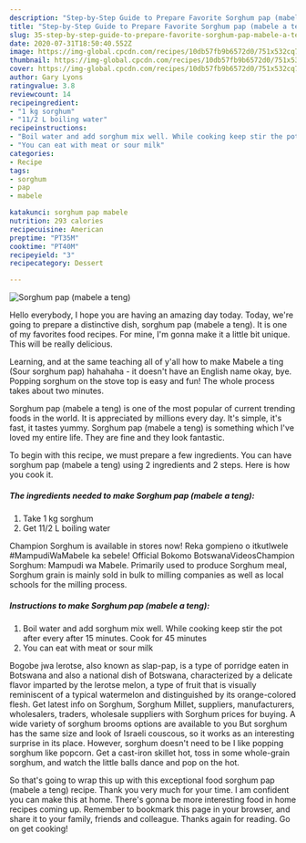 ```yaml
---
description: "Step-by-Step Guide to Prepare Favorite Sorghum pap (mabele a teng)"
title: "Step-by-Step Guide to Prepare Favorite Sorghum pap (mabele a teng)"
slug: 35-step-by-step-guide-to-prepare-favorite-sorghum-pap-mabele-a-teng
date: 2020-07-31T18:50:40.552Z
image: https://img-global.cpcdn.com/recipes/10db57fb9b6572d0/751x532cq70/sorghum-pap-mabele-a-teng-recipe-main-photo.jpg
thumbnail: https://img-global.cpcdn.com/recipes/10db57fb9b6572d0/751x532cq70/sorghum-pap-mabele-a-teng-recipe-main-photo.jpg
cover: https://img-global.cpcdn.com/recipes/10db57fb9b6572d0/751x532cq70/sorghum-pap-mabele-a-teng-recipe-main-photo.jpg
author: Gary Lyons
ratingvalue: 3.8
reviewcount: 14
recipeingredient:
- "1 kg sorghum"
- "11/2 L boiling water"
recipeinstructions:
- "Boil water and add sorghum mix well. While cooking keep stir the pot after every after 15 minutes. Cook for 45 minutes"
- "You can eat with meat or sour milk"
categories:
- Recipe
tags:
- sorghum
- pap
- mabele

katakunci: sorghum pap mabele 
nutrition: 293 calories
recipecuisine: American
preptime: "PT35M"
cooktime: "PT40M"
recipeyield: "3"
recipecategory: Dessert

---
```



![Sorghum pap (mabele a teng)](https://img-global.cpcdn.com/recipes/10db57fb9b6572d0/751x532cq70/sorghum-pap-mabele-a-teng-recipe-main-photo.jpg)

Hello everybody, I hope you are having an amazing day today. Today, we're going to prepare a distinctive dish, sorghum pap (mabele a teng). It is one of my favorites food recipes. For mine, I'm gonna make it a little bit unique. This will be really delicious.

Learning, and at the same teaching all of y&#39;all how to make Mabele a ting (Sour sorghum pap) hahahaha - it doesn&#39;t have an English name okay, bye. Popping sorghum on the stove top is easy and fun! The whole process takes about two minutes.

Sorghum pap (mabele a teng) is one of the most popular of current trending foods in the world. It is appreciated by millions every day. It's simple, it's fast, it tastes yummy. Sorghum pap (mabele a teng) is something which I've loved my entire life. They are fine and they look fantastic.


To begin with this recipe, we must prepare a few ingredients. You can have sorghum pap (mabele a teng) using 2 ingredients and 2 steps. Here is how you cook it.

##### The ingredients needed to make Sorghum pap (mabele a teng):

1. Take 1 kg sorghum
1. Get 11/2 L boiling water


Champion Sorghum is available in stores now! Reka gompieno o itkutlwele #MampudiWaMabele ka sebele! Official Bokomo BotswanaVideosChampion Sorghum: Mampudi wa Mabele. Primarily used to produce Sorghum meal, Sorghum grain is mainly sold in bulk to milling companies as well as local schools for the milling process. 

##### Instructions to make Sorghum pap (mabele a teng):

1. Boil water and add sorghum mix well. While cooking keep stir the pot after every after 15 minutes. Cook for 45 minutes
1. You can eat with meat or sour milk


Bogobe jwa lerotse, also known as slap-pap, is a type of porridge eaten in Botswana and also a national dish of Botswana, characterized by a delicate flavor imparted by the lerotse melon, a type of fruit that is visually reminiscent of a typical watermelon and distinguished by its orange-colored flesh. Get latest info on Sorghum, Sorghum Millet, suppliers, manufacturers, wholesalers, traders, wholesale suppliers with Sorghum prices for buying. A wide variety of sorghum brooms options are available to you But sorghum has the same size and look of Israeli couscous, so it works as an interesting surprise in its place. However, sorghum doesn&#39;t need to be I like popping sorghum like popcorn. Get a cast-iron skillet hot, toss in some whole-grain sorghum, and watch the little balls dance and pop on the hot. 

So that's going to wrap this up with this exceptional food sorghum pap (mabele a teng) recipe. Thank you very much for your time. I am confident you can make this at home. There's gonna be more interesting food in home recipes coming up. Remember to bookmark this page in your browser, and share it to your family, friends and colleague. Thanks again for reading. Go on get cooking!
